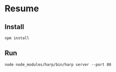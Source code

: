 # Resume

## Install

```
npm install
```

## Run

```
node node_modules/harp/bin/harp server --port 80
```
